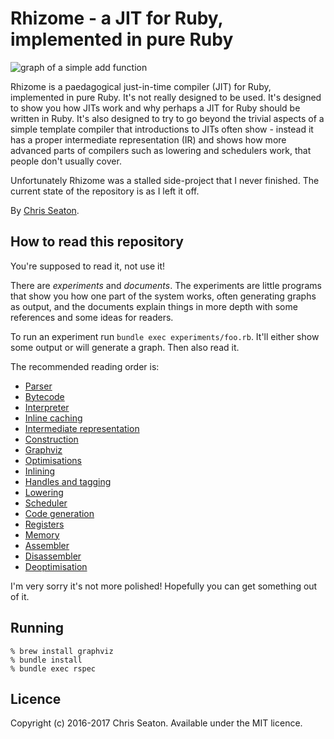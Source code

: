# Rhizome - a JIT for Ruby, implemented in pure Ruby

![graph of a simple add function](logo/rhizomeruby-small.png)

Rhizome is a paedagogical just-in-time compiler (JIT) for Ruby, implemented in pure Ruby. It's not really designed to be used. It's designed to show you how JITs work and why perhaps a JIT for Ruby should be written in Ruby. It's also designed to try to go beyond the trivial aspects of a simple template compiler that introductions to JITs often show - instead it has a proper intermediate representation (IR) and shows how more advanced parts of compilers such as lowering and schedulers work, that people don't usually cover.

Unfortunately Rhizome was a stalled side-project that I never finished. The current state of the repository is as I left it off.

By [Chris Seaton](https://chrisseaton.com).

## How to read this repository

You're supposed to read it, not use it!

There are *experiments* and *documents*. The experiments are little programs that show you how one part of the system works, often generating graphs as output, and the documents explain things in more depth with some references and some ideas for readers.

To run an experiment run `bundle exec experiments/foo.rb`. It'll either show some output or will generate a graph. Then also read it.

The recommended reading order is:

* [Parser](doc/parser.md)
* [Bytecode](doc/bytecode.md)
* [Interpreter](doc/interpreter.md)
* [Inline caching](doc/inline-caching.md)
* [Intermediate representation](doc/ir.md)
* [Construction](doc/construction.md)
* [Graphviz](doc/graphviz.md)
* [Optimisations](doc/optimisations.md)
* [Inlining](doc/inlining.md)
* [Handles and tagging](doc/handles-tagging.md)
* [Lowering](doc/lowering.md)
* [Scheduler](doc/scheduler.md)
* [Code generation](doc/codegen.md)
* [Registers](doc/registers.md)
* [Memory](doc/memory.md)
* [Assembler](doc/assembler.md)
* [Disassembler](doc/disassembler.md)
* [Deoptimisation](doc/deoptimisation.md)

I'm very sorry it's not more polished! Hopefully you can get something out of it.

## Running

```
% brew install graphviz
% bundle install
% bundle exec rspec
```

## Licence

Copyright (c) 2016-2017 Chris Seaton. Available under the MIT licence.
